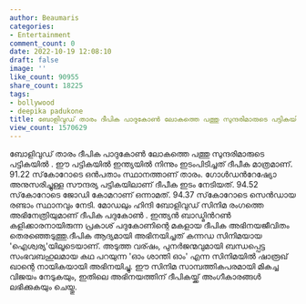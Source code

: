 ```yaml
---
author: Beaumaris
categories:
- Entertainment
comment_count: 0
date: 2022-10-19 12:08:10
draft: false
image: ''
like_count: 90955
share_count: 18225
tags:
- bollywood
- deepika padukone
title: ബോളിവുഡ് താരം ദീപിക പാദുകോൺ ലോകത്തെ പത്തു സുന്ദരിമാരുടെ പട്ടികയിൽ
view_count: 1570629
---
```


ബോളിവുഡ് താരം ദീപിക പാദുകോൺ ലോകത്തെ പത്തു സുന്ദരിമാരുടെ പട്ടികയിൽ . ഈ പട്ടികയിൽ ഇന്ത്യയിൽ നിന്നും ഇടംപിടിച്ചത് ദീപീക മാത്രമാണ്. 91.22 സ്‌കോറോടെ ഒൻപതാം സ്ഥാനത്താണ് താരം. ഗോൾഡൻറേഷ്യോ അനുസരിച്ചുള്ള സൗന്ദര്യ പട്ടികയിലാണ് ദീപീക ഇടം നേടിയത്. 94.52 സ്‌കോറോടെ ജോഡി കോമറാണ് ഒന്നാമത്. 94.37 സ്‌കോറോടെ സെൻഡായ രണ്ടാം സ്ഥാനവും നേടി. മോഡലും ഹിന്ദി ബോളിവുഡ് സിനിമ രം‌ഗത്തെ അഭിനേത്രിയുമാണ് ദീപിക പദുകോൺ . ഇന്ത്യൻ ബാഡ്മിൻറൺ കളിക്കാരനായിരുന്ന പ്രകാശ് പദുകോണിന്റെ മകളായ ദീപിക അഭിനയജീവിതം തെരഞ്ഞെടുത്തു.ദീപിക ആദ്യമായി അഭിനയിച്ചത് കന്നഡ സിനിമയായ 'ഐശ്വര്യ'യിലൂടെയാണ്. അടുത്ത വര്ഷം, പുനർജന്മവുമായി ബന്ധപ്പെട്ട സംഭവബഹുലമായ കഥ പറയുന്ന 'ഓം ശാന്തി ഓം' എന്ന സിനിമയിൽ ഷാരൂഖ് ഖാന്റെ നായികയായി അഭിനയിച്ചു. ഈ സിനിമ സാമ്പത്തികപരമായി മികച്ച വിജയം നേടുകയും, ഇതിലെ അഭിനയത്തിന് ദീപികയ്ക്ക് അംഗീകാരങ്ങൾ ലഭിക്കുകയും ചെയ്തു.